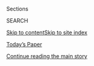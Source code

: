 <div id="app">

<div>

<div class="NYTAppHideMasthead css-zz1s19 e1suatyy0">

<div class="section css-ui9rw0 e1suatyy2">

<div class="css-11hrj97 er09x8g0">

<div class="css-6n7j50">

</div>

<span class="css-1dv1kvn">Sections</span>

<div class="css-10488qs">

<span class="css-1dv1kvn">SEARCH</span>

</div>

[Skip to content](#site-content)[Skip to site
index](#site-index)

</div>

<div class="css-10698na e1huz5gh0">

</div>

</div>

<div id="masthead-bar-one" class="section hasLinks css-15hmgas e1csuq9d3">

<div class="css-uqyvli e1csuq9d0">

</div>

<div class="css-1uqjmks e1csuq9d1">

</div>

<div class="css-9e9ivx">

[](https://myaccount.nytimes3xbfgragh.onion/auth/login?response_type=cookie&client_id=vi)

</div>

<div class="css-1bvtpon e1csuq9d2">

[Today’s Paper](https://www.nytimes3xbfgragh.onion/section/todayspaper)

</div>

</div>

</div>

</div>

<div data-aria-hidden="false">

<div id="site-content" data-role="main">

<div class="css-1ffjgkm">

</div>

<div id="top-wrapper" class="css-15p45cc eaca97t0" type="top">

<div id="top-slug" class="css-19x0jxb eaca97t1" hidden="">

Advertisement

</div>

[Continue reading the main
story](#after-top)

<div class="ad top-wrapper" style="text-align:center;height:100%;display:block;min-height:90px">

<div id="top" class="place-ad" data-position="top" data-size-key="top">

</div>

</div>

<div id="after-top">

</div>

</div>

<div id="collection-the-81218-issue" class="section css-15h4p1b e9abtgs0">

<div class="css-1j21atc e1svk9qx1">

<div class="css-fmiefx e1svk9qx2">

<div class="css-1hk7r2m eu54l5x0">

<div id="sponsor-wrapper" class="css-7a1pgi eaca97t0" type="sponsor" hidden="">

<div id="sponsor-slug" class="css-1l4mleb eaca97t1" hidden="">

Supported by

</div>

[Continue reading the main
story](#after-sponsor)

<div id="sponsor" class="ad sponsor-wrapper" style="text-align:left;height:100%;display:block">

</div>

<div id="after-sponsor">

</div>

</div>

</div>

### <span class="css-15smmd5 ezz4tcd1">[Magazine](/section/magazine)</span>

</div>

<div class="css-nfcc9b e1svk9qx3">

<div class="css-vl9dhg e1svk9qx5">

<div class="css-1nrhkj6 e1svk9qx6">

# The 8.12.18 Issue

<div class="follow-button-placeholder" data-collection-id="">

</div>

</div>

</div>

</div>

</div>

<div class="css-4svvz1 ekkqrpp0">

<div id="collection-highlights-container" class="section css-18l1u7x e46isfb1">

<div class="template-1 css-gfgt40 ekkqrpp1">

## Highlights

1.  ![<span class="css-13wzayb e1oaj3zl2"><span class="css-1dv1kvn">Credit</span>Tyler
    Hicks/The New York
    Times</span>](https://static01.graylady3jvrrxbe.onion/images/2018/08/08/magazine/12grunts-ss-slide-UON3/12grunts-ss-slide-UON3-jumbo.jpg)
    
    <div class="css-gjijuv">
    
    ### At War
    
    ## [War Without End](/2018/08/08/magazine/war-afghanistan-iraq-soldiers.html)
    
    The Pentagon’s failed campaigns in Iraq and Afghanistan left a
    generation of soldiers with little to fight for but one
    another.
    
    <span class="css-1oaezp0"></span><span class="css-1q6w006 e4e4i5l3"></span><span class="css-9voj2j">By
    <span class="css-1baulvz last-byline" itemprop="name">C. J.
    Chivers</span></span>
    
    </div>

2.  ![<span class="css-1samh1w e1oaj3zl2"><span class="css-1dv1kvn">Credit</span>Tim
    McDonagh</span>](https://static01.graylady3jvrrxbe.onion/images/2018/08/12/magazine/12mag-ryan-image1/12mag-ryan-image1-videoLarge-v2.jpg)
    
    <div class="css-10wtrbd">
    
    ### Feature
    
    ## [This Is the Way Paul Ryan’s Speakership Ends](/2018/08/07/magazine/paul-ryan-speakership-end-trump.html)
    
    The Republican leader is walking away. Don’t ask him about Trump
    anymore.
    
    <span class="css-1oaezp0"></span><span class="css-1q6w006 e4e4i5l3"></span><span class="css-9voj2j">By
    <span class="css-1baulvz last-byline" itemprop="name">Mark
    Leibovich</span></span>
    
    </div>

3.  ![<span class="css-1samh1w e1oaj3zl2"><span class="css-1dv1kvn">Credit</span>Illustration
    by Katrien De
    Blauwer</span>](https://static01.graylady3jvrrxbe.onion/images/2018/08/12/magazine/12Odessa_1/12Odessa_1-videoLarge.png)
    
    <div class="css-10wtrbd">
    
    ### Feature
    
    ## [Searching for a Lost Odessa — and a Deaf Childhood](/2018/08/09/magazine/searching-for-a-lost-odessa-and-a-deaf-childhood.html)
    
    A poet returns to the city of his
    birth.
    
    <span class="css-1oaezp0"></span><span class="css-1q6w006 e4e4i5l3"></span><span class="css-9voj2j">By
    <span class="css-1baulvz last-byline" itemprop="name">Ilya
    Kaminsky</span></span>
    
    </div>

4.  ![<span class="css-1samh1w e1oaj3zl2"><span class="css-1dv1kvn">Credit</span>Illustration
    by Andrew
    Rae</span>](https://static01.graylady3jvrrxbe.onion/images/2018/08/12/magazine/12OnMoney_1/12OnMoney_1-videoLarge.jpg)
    
    <div class="css-10wtrbd">
    
    ### On Money
    
    ## [When It Comes to a Trade War, China Takes the Long View](/2018/08/07/magazine/when-it-comes-to-a-trade-war-china-takes-the-long-view.html)
    
    Victory may go to the side that best understands the other — and
    Americans would do well not to underestimate Chinese
    resolve.
    
    <span class="css-1oaezp0"></span><span class="css-1q6w006 e4e4i5l3"></span><span class="css-9voj2j">By
    <span class="css-1baulvz last-byline" itemprop="name">Brook
    Larmer</span></span>
    
    </div>

</div>

<div class="css-1xdhyk6 e46isfb0">

<div class="css-zk12ih ef6si7p0">

1.  ### The Ethicist
    
    ![<span class="css-2s0ord e1oaj3zl2"><span class="css-1dv1kvn">Credit</span>Tomi
    Um</span>](https://static01.graylady3jvrrxbe.onion/images/2018/08/12/magazine/12mag-ethicist-image1/12mag-ethicist-image1-videoLarge.png)
    
    <div class="css-10wtrbd">
    
    ## [If Two People Claim a Lost Cat, Who Should Get It?](/2018/08/07/magazine/if-two-people-claim-a-lost-cat-who-should-get-it.html)
    
    The magazine’s Ethicist columnist on balancing a pet’s welfare
    against claims of ownership and notifying friends about a sometimes
    violent
    ex.
    
    <span class="css-me3p27"></span><span class="css-1q6w006 e4e4i5l3"></span><span class="css-9voj2j">By
    <span class="css-1baulvz last-byline" itemprop="name">Kwame Anthony
    Appiah</span></span>
    
    </div>

2.  ### First Words
    
    ![<span class="css-2s0ord e1oaj3zl2"><span class="css-1dv1kvn">Credit</span>Photo
    illustration by Derek Brahney. Source photograph (painting): Charles
    Phelps Cushing/Getty Images.
    </span>](https://static01.graylady3jvrrxbe.onion/images/2018/08/12/magazine/12mag-firstwords-image1/12mag-firstwords-image1-videoLarge-v2.png)
    
    <div class="css-10wtrbd">
    
    ## [Some Online ‘Mobs’ Are Vicious. Others Are Perfectly Rational.](/2018/08/07/magazine/some-online-mobs-are-vicious-others-are-perfectly-rational.html)
    
    Failure to distinguish between the two is precisely what lets the
    vicious kind
    thrive.
    
    <span class="css-me3p27"></span><span class="css-1q6w006 e4e4i5l3"></span><span class="css-9voj2j">By
    <span class="css-1baulvz last-byline" itemprop="name">Amanda
    Hess</span></span>
    
    </div>

3.  ### Letter of Recommendation
    
    ![<span class="css-2s0ord e1oaj3zl2"><span class="css-1dv1kvn">Credit</span>Illustration
    by Sally
    Deng</span>](https://static01.graylady3jvrrxbe.onion/images/2018/08/12/magazine/12LOR-1/12LOR-1-videoLarge.jpg)
    
    <div class="css-10wtrbd">
    
    ## [Letter of Recommendation: Urban Fly-Fishing](/2018/08/08/magazine/letter-of-recommendation-urban-fly-fishing.html)
    
    You don’t have to escape to Montana to take part in the sport. You
    can do it right in Central
    Park.
    
    <span class="css-me3p27"></span><span class="css-1q6w006 e4e4i5l3"></span><span class="css-9voj2j">By
    <span class="css-1baulvz last-byline" itemprop="name">James
    Pogue</span></span>
    
    </div>

4.  ### On Dessert
    
    ![<span class="css-2s0ord e1oaj3zl2"><span class="css-1dv1kvn">Credit</span>Gentl
    and Hyers for The New York Times. Food stylist: Maggie Ruggiero.
    Prop stylist: Pamela Duncan
    Silver.</span>](https://static01.graylady3jvrrxbe.onion/images/2018/08/12/magazine/12mag-on-dessert-image1/12mag-on-dessert-image1-videoLarge.jpg)
    
    <div class="css-10wtrbd">
    
    ## [France Meets China in a Luxurious Custard](/2018/08/08/magazine/french-pastry-techniques-custard.html)
    
    A delicious innovation using techniques common to both dessert
    cultures.
    
    <span class="css-me3p27"></span><span class="css-1q6w006 e4e4i5l3"></span><span class="css-9voj2j">By
    <span class="css-1baulvz last-byline" itemprop="name">Dorie
    Greenspan</span></span>
    
    </div>

5.  ### Eat
    
    ![<span class="css-2s0ord e1oaj3zl2"><span class="css-1dv1kvn">Credit</span>Gentl
    and Hyers for The New York Times. Food stylist: Maggie Ruggiero.
    Prop stylist: Pamela Duncan
    Silver.</span>](https://static01.graylady3jvrrxbe.onion/images/2018/08/12/magazine/12mag-eat-image1/12mag-eat-image1-videoLarge.jpg)
    
    <div class="css-10wtrbd">
    
    ## [From the Smallest State, the Biggest Sandwich](/2018/08/07/magazine/rhode-island-chorizo-sandwich.html)
    
    A chef pays delicious tribute to his start in a Rhode Island
    supermarket.
    
    <span class="css-me3p27"></span><span class="css-1q6w006 e4e4i5l3"></span><span class="css-9voj2j">By
    <span class="css-1baulvz last-byline" itemprop="name">Sam
    Sifton</span></span>
    
    </div>

</div>

</div>

<div class="css-1xdhyk6 e46isfb0">

<div class="css-zk12ih ef6si7p0">

1.  ### New Sentences
    
    ![<span class="css-2s0ord e1oaj3zl2"><span class="css-1dv1kvn">Credit</span></span>](https://static01.graylady3jvrrxbe.onion/images/2018/08/12/magazine/12mag-sentences1/12mag-sentences1-videoLarge.jpg)
    
    <div class="css-10wtrbd">
    
    ## [New Sentences: From ‘Paul Simon: The Life’](/2018/08/08/magazine/new-sentences-from-paul-simon-the-life.html)
    
    In an English town called Widnes, you can find a historical marker
    commemorating a songwriter’s desire to get far, far away from
    Widnes.
    
    <span class="css-me3p27"></span><span class="css-1q6w006 e4e4i5l3"></span><span class="css-9voj2j">By
    <span class="css-1baulvz last-byline" itemprop="name">Sam
    Anderson</span></span>
    
    </div>

2.  ### Poem
    
    ![<span class="css-2s0ord e1oaj3zl2"><span class="css-1dv1kvn">Credit</span></span>](https://static01.graylady3jvrrxbe.onion/images/2018/08/12/magazine/12Poem/12Poem-videoLarge-v2.jpg)
    
    <div class="css-10wtrbd">
    
    ## [Poem: Still life](/2018/08/09/magazine/poem-still-life.html)
    
    Selected by Rita
    Dove.
    
    <span class="css-me3p27"></span><span class="css-1q6w006 e4e4i5l3"></span><span class="css-9voj2j">By
    <span class="css-1baulvz last-byline" itemprop="name">Camille
    Dungy</span></span>
    
    </div>

3.  ### Tip
    
    ![<span class="css-2s0ord e1oaj3zl2"><span class="css-1dv1kvn">Credit</span></span>](https://static01.graylady3jvrrxbe.onion/images/2018/08/12/magazine/12Mag-Tip-1/12Mag-Tip-1-videoLarge.jpg)
    
    <div class="css-10wtrbd">
    
    ## [How to Slice a Pie](/2018/08/09/magazine/how-to-slice-a-pie.html)
    
    Visually map out an approach in advance. Press the knife till it
    scrapes the dish at
    bottom.
    
    <span class="css-me3p27"></span><span class="css-1q6w006 e4e4i5l3"></span><span class="css-9voj2j">By
    <span class="css-1baulvz last-byline" itemprop="name">Malia
    Wollan</span></span>
    
    </div>

4.  ### Judge John Hodgman
    
    ![<span class="css-2s0ord e1oaj3zl2"><span class="css-1dv1kvn">Credit</span>Kyle
    Hilton</span>](https://static01.graylady3jvrrxbe.onion/images/2018/04/08/magazine/mag-hodgman-image/08mag-hodgman-videoLarge.png)
    
    <div class="css-10wtrbd">
    
    ## [Judge John Hodgman on Cat Tattoo Copyright](/2018/08/09/magazine/judge-john-hodgman-on-cat-tattoo-copyright.html)
    
    Who owns Mr. Pippin’s
    likeness?
    
    <span class="css-me3p27"></span><span class="css-1q6w006 e4e4i5l3"></span><span class="css-9voj2j">By
    <span class="css-1baulvz last-byline" itemprop="name">Judge John
    Hodgman</span></span>
    
    </div>

5.  ### Issue 8.12.18
    
    ![<span class="css-2s0ord e1oaj3zl2"><span class="css-1dv1kvn">Credit</span></span>](https://static01.graylady3jvrrxbe.onion/images/2018/04/27/magazine/mag-btc-promo-Grunts/mag-btc-promo-Grunts-videoLarge-v5.jpg)
    
    <div class="css-10wtrbd">
    
    ## [Behind the Cover: War Without End](/2018/08/08/magazine/behind-the-cover-war-without-end.html)
    
    For this issue, a look at a soldier fighting in the Pentagon's
    failed campaign against the global "war on terror."
    
    <span class="css-me3p27"></span>
    
    </div>

</div>

</div>

</div>

<div id="mid1-wrapper" class="css-1mn4oms eaca97t0" type="rank">

<div id="mid1-slug" class="css-1tag3rd eaca97t1">

Advertisement

</div>

[Continue reading the main
story](#after-mid1)

<div id="mid1" class="ad mid1-wrapper" style="text-align:center;height:100%;display:block">

</div>

<div id="after-mid1">

</div>

</div>

</div>

</div>

</div>

## Site Index

<div>

</div>

## Site Information Navigation

  - [© <span>2020</span> <span>The New York Times
    Company</span>](https://help.nytimes3xbfgragh.onion/hc/en-us/articles/115014792127-Copyright-notice)

<!-- end list -->

  - [NYTCo](https://www.nytco.com/)
  - [Contact
    Us](https://help.nytimes3xbfgragh.onion/hc/en-us/articles/115015385887-Contact-Us)
  - [Work with us](https://www.nytco.com/careers/)
  - [Advertise](https://nytmediakit.com/)
  - [T Brand Studio](http://www.tbrandstudio.com/)
  - [Your Ad
    Choices](https://www.nytimes3xbfgragh.onion/privacy/cookie-policy#how-do-i-manage-trackers)
  - [Privacy](https://www.nytimes3xbfgragh.onion/privacy)
  - [Terms of
    Service](https://help.nytimes3xbfgragh.onion/hc/en-us/articles/115014893428-Terms-of-service)
  - [Terms of
    Sale](https://help.nytimes3xbfgragh.onion/hc/en-us/articles/115014893968-Terms-of-sale)
  - [Site
    Map](https://spiderbites.nytimes3xbfgragh.onion)
  - [Help](https://help.nytimes3xbfgragh.onion/hc/en-us)
  - [Subscriptions](https://www.nytimes3xbfgragh.onion/subscription?campaignId=37WXW)

</div>

</div>
